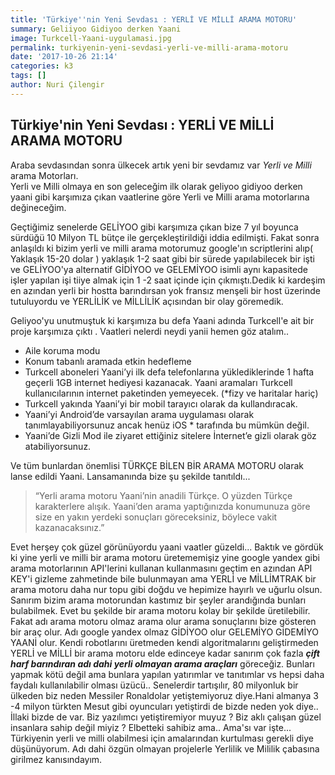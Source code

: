 ```yaml
---
title: 'Türkiye''nin Yeni Sevdası : YERLİ VE MİLLİ ARAMA MOTORU'
summary: Geliiyoo Gidiyoo derken Yaani
image: Turkcell-Yaani-uygulamasi.jpg
permalink: turkiyenin-yeni-sevdasi-yerli-ve-milli-arama-motoru
date: '2017-10-26 21:14'
categories: k3
tags: []
author: Nuri Çilengir
---
```

## Türkiye'nin Yeni Sevdası : YERLİ VE MİLLİ ARAMA MOTORU

Araba sevdasından sonra ülkecek artık yeni bir sevdamız var *Yerli ve Milli* arama Motorları.  
Yerli ve Milli olmaya en son geleceğim ilk olarak geliyoo gidiyoo derken yaani gibi karşımıza çıkan vaatlerine göre Yerli ve Milli arama motorlarına değineceğim.

Geçtiğimiz senelerde GELİYOO gibi karşımıza çıkan bize 7 yıl boyunca sürdüğü 10 Milyon TL bütçe ile gerçekleştirildiği iddia edilmişti. Fakat sonra anlaşıldı ki bizim yerli ve milli arama motorumuz google'ın scriptlerini alıp( Yaklaşık 15-20 dolar ) yaklaşık 1-2 saat gibi bir sürede yapılabilecek bir işti ve GELİYOO'ya alternatif GİDİYOO ve GELEMİYOO isimli aynı kapasitede işler yapılan işi tiiye almak için 1 -2  saat içinde için çıkmıştı.Dedik ki kardeşim en azından yerli bir hostta barındırsan yok fransız menşeli bir host üzerinde tutuluyordu ve YERLİLİK ve MİLLİLİK açısından bir olay göremedik.

Geliyoo'yu unutmuştuk ki karşımıza bu defa Yaani adında Turkcell'e ait bir proje karşımıza çıktı . Vaatleri nelerdi neydi yanii hemen göz atalım..
* Aile koruma modu
* Konum tabanlı aramada etkin hedefleme
* Turkcell aboneleri Yaani’yi ilk defa telefonlarına yüklediklerinde 1 hafta geçerli 1GB internet hediyesi kazanacak. Yaani aramaları Turkcell kullanıcılarının internet paketinden yemeyecek. (*fizy ve haritalar hariç)
* Turkcell yakında Yaani’yi bir mobil tarayıcı olarak da kullandıracak.
* Yaani’yi Android’de varsayılan arama uygulaması olarak tanımlayabiliyorsunuz ancak henüz iOS * tarafında bu mümkün değil.
* Yaani’de Gizli Mod ile ziyaret ettiğiniz sitelere İnternet’e gizli olarak göz atabiliyorsunuz.

Ve tüm bunlardan önemlisi TÜRKÇE BİLEN BİR ARAMA MOTORU olarak lanse edildi Yaani.
Lansamanında bize şu şekilde tanıtıldı...
> “Yerli arama motoru Yaani’nin anadili Türkçe. O yüzden Türkçe karakterlere alışık. Yaani’den arama yaptığınızda konumunuza göre size en yakın yerdeki sonuçları göreceksiniz, böylece vakit kazanacaksınız.”

Evet herşey çok güzel görünüyordu yaani vaatler güzeldi...  Baktık ve gördük ki yine yerli ve milli bir arama motoru üretememişiz yine google yandex gibi arama motorlarının API'lerini kullanan kullanmasını geçtim en azından API KEY'i gizleme zahmetinde bile bulunmayan ama YERLİ ve  MİLLİMTRAK bir arama motoru daha nur topu gibi doğdu ve hepimize hayırlı ve uğurlu olsun.
Sanırım bizim arama motorundan kastımız bir şeyler arandığında bunları bulabilmek. Evet bu şekilde bir arama motoru kolay bir şekilde üretilebilir. Fakat adı arama motoru olmaz arama olur arama sonuçlarını bize gösteren bir araç olur. Adı google yandex olmaz GİDİYOO olur GELEMİYO GİDEMİYO YAANİ olur. Kendi robotlarını üretmeden kendi algoritmalarını geliştirmeden YERLİ ve MİLLİ bir arama motoru elde edinceye kadar sanırım çok fazla ***çift harf barındıran adı dahi yerli olmayan arama araçları*** göreceğiz. Bunları yapmak kötü değil ama bunlara yapılan yatırımlar ve  tanıtımlar vs hepsi daha faydalı kullanılabilir olması üzücü.. 
Senelerdir tartışılır, 80 milyonluk bir ülkeden biz neden Messiler Ronaldolar yetiştemiyoruz diye.Hani almanya 3 -4 milyon türkten Mesut gibi oyuncuları yetiştirdi de bizde neden yok diye.. İllaki bizde de var. Biz yazılımcı yetiştiremiyor muyuz  ? Biz aklı çalışan güzel insanlara sahip değil miyiz ? Elbetteki sahibiz ama.. Ama'sı var  işte... Türkiyenin yerli ve milli olabilmesi için amalarından kurtulması gerekli diye düşünüyorum. Adı dahi özgün olmayan projelerle Yerlilik ve Mililik çabasına girilmez kanısındayım.